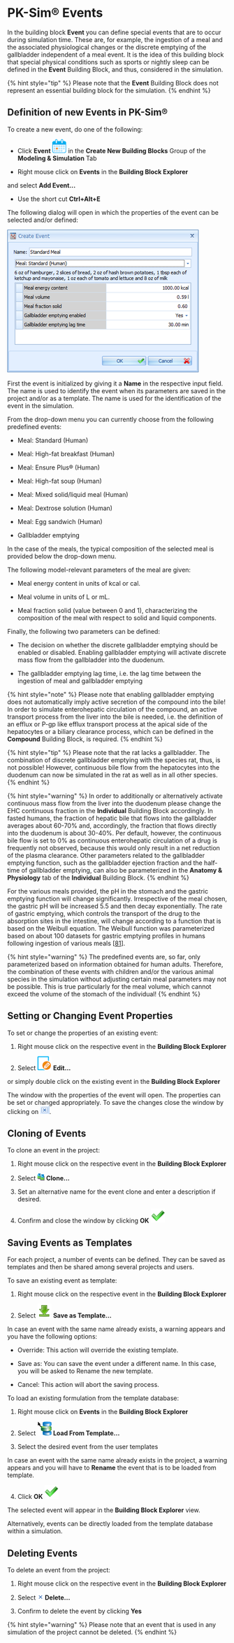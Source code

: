 # PK-Sim® Events

In the building block **Event** you can define special events that are to occur during simulation time. These are, for example, the ingestion of a meal and the associated physiological changes or the discrete emptying of the gallbladder independent of a meal event. It is the idea of this building block that special physical conditions such as sports or nightly sleep can be defined in the **Event** Building Block, and thus, considered in the simulation.

{% hint style="tip" %}
Please note that the **Event** Building Block does not represent an essential building block for the simulation.
{% endhint %}

## Definition of new Events in PK-Sim®‌

To create a new event, do one of the following:

*   Click **Event** ![Image](../assets/icons/Event-32x32.png) in the **Create New Building Blocks** Group of the **Modeling & Simulation** Tab

*   Right mouse click on **Events** in the **Building Block Explorer**

and select **Add Event...**

*   Use the short cut **Ctrl+Alt+E**

The following dialog will open in which the properties of the event can be selected and/or defined:

![Create Event dialog (with properties of a standard meal for humans)](images/PKSim_Event_NewEvent.png)

First the event is initialized by giving it a **Name** in the respective input field. The name is used to identify the event when its parameters are saved in the project and/or as a template. The name is used for the identification of the event in the simulation.

From the drop-down menu you can currently choose from the following predefined events:

*   Meal: Standard (Human)

*   Meal: High-fat breakfast (Human)

*   Meal: Ensure Plus® (Human)

*   Meal: High-fat soup (Human)

*   Meal: Mixed solid/liquid meal (Human)

*   Meal: Dextrose solution (Human)

*   Meal: Egg sandwich (Human)

*   Gallbladder emptying

In the case of the meals, the typical composition of the selected meal is provided below the drop-down menu.

The following model-relevant parameters of the meal are given:

*   Meal energy content in units of kcal or cal.

*   Meal volume in units of L or mL.

*   Meal fraction solid (value between 0 and 1), characterizing the composition of the meal with respect to solid and liquid components.

Finally, the following two parameters can be defined:

*   The decision on whether the discrete gallbladder emptying should be enabled or disabled. Enabling gallbladder emptying will activate discrete mass flow from the gallbladder into the duodenum.

*   The gallbladder emptying lag time, i.e. the lag time between the ingestion of meal and gallbladder emptying

{% hint style="note" %}
Please note that enabling gallbladder emptying does not automatically imply active secretion of the compound into the bile! In order to simulate enterohepatic circulation of the compound, an active transport process from the liver into the bile is needed, i.e. the definition of an efflux or P-gp like efflux transport process at the apical side of the hepatocytes or a biliary clearance process, which‌ can be defined in the **Compound** Building Block, is required.
{% endhint %}


{% hint style="tip" %}
Please note that the rat lacks a gallbladder. The combination of discrete gallbladder emptying with the species rat, thus, is not possible! However, continuous bile flow from the hepatocytes into the duodenum can now be simulated in the rat as well as in all other species.
{% endhint %}

{% hint style="warning" %}
In order to additionally or alternatively activate continuous mass flow from the liver into the duodenum please change the EHC continuous fraction in the **Individual** Building Block accordingly. In fasted humans, the fraction of hepatic bile that flows into the gallbladder averages about 60-70% and, accordingly, the fraction that flows directly into the duodenum is about 30-40%. Per default, however, the continuous bile flow is set to 0% as continuous enterohepatic circulation of a drug is frequently not observed, because this would only result in a net reduction of the plasma clearance. Other parameters related to the gallbladder emptying function, such as the gallbladder ejection fraction and the half-time of gallbladder emptying, can also be parameterized in the **Anatomy & Physiology** tab of the **Individual** Building Block.
{% endhint %}

For the various meals provided, the pH in the stomach and the gastric emptying function will change significantly. Irrespective of the meal chosen, the gastric pH will be increased 5.5 and then decay exponentially. The rate of gastric emptying, which controls the transport of the drug to the absorption sites in the intestine, will change according to a function that is based on the Weibull equation. The Weibull function was parameterized based on about 100 datasets for gastric emptying profiles in humans following ingestion of various meals \[[81](../references.md#81)\].

{% hint style="warning" %}
The predefined events are, so far, only parameterized based on information obtained for human adults. Therefore, the combination of these events with children and/or the various animal species in the simulation without adjusting certain meal parameters may not be possible. This is true particularly for the meal volume, which cannot exceed the volume of the stomach of the individual!
{% endhint %}

## Setting or Changing Event Properties‌

To set or change the properties of an existing event:

1.  Right mouse click on the respective event in the **Building Block Explorer**

2.  Select ![Image](../assets/icons/Edit-32x32.png) **Edit...**

or simply double click on the existing event in the **Building Block Explorer**

The window with the properties of the event will open. The properties can be set or changed appropriately. To save the changes close the window by clicking on ![Image](../assets/icons/CloseWindow.png).

## Cloning of Events‌

To clone an event in the project:

1.  Right mouse click on the respective event in the **Building Block Explorer**

2.  Select ![Image](../assets/icons/Clone.png) **Clone...**

3.  Set an alternative name for the event clone and enter a description if desired.

4.  Confirm and close the window by clicking **OK** ![Image](../assets/icons/OK.png)

## Saving Events as Templates‌

For each project, a number of events can be defined. They can be saved as templates and then be shared among several projects and users.

To save an existing event as template:

1.  Right mouse click on the respective event in the **Building Block Explorer**

2.  Select ![Image](../assets/icons/SaveAsTemplate.png) **Save as Template...**

In case an event with the same name already exists, a warning appears and you have the following options:

*   Override: This action will override the existing template.

*   Save as: You can save the event under a different name. In this case, you will be asked to Rename the new template.

*   Cancel: This action will abort the saving process.

To load an existing formulation from the template database:‌‌

1.  Right mouse click on **Events** in the **Building Block Explorer**

2.  Select ![Image](../assets/icons/LoadFromTemplate.png) **Load From Template...**

3.  Select the desired event from the user templates

In case an event with the same name already exists in the project, a warning appears and you will have to **Rename** the event that is to be loaded from template.

4.  Click **OK** ![Image](../assets/icons/OK.png)

The selected event will appear in the **Building Block Explorer** view.

Alternatively, events can be directly loaded from the template database within a simulation.

## Deleting Events‌

To delete an event from the project:

1.  Right mouse click on the respective event in the **Building Block Explorer**

2.  Select ![Image](../assets/icons/Delete.png) **Delete...**

3.  Confirm to delete the event by clicking **Yes**

{% hint style="warning" %}
Please note that an event that is used in any simulation of the project cannot be deleted.
{% endhint %}